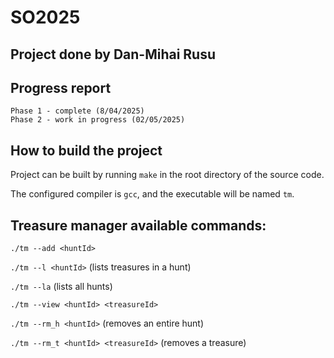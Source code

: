 # SO2025

## Project done by Dan-Mihai Rusu

## Progress report

    Phase 1 - complete (8/04/2025)
    Phase 2 - work in progress (02/05/2025)


## How to build the project

Project can be built by running `make` in the root directory of the source code.

The configured compiler is `gcc`, and the executable will be named `tm`.

## Treasure manager available commands:

`./tm --add <huntId>`

`./tm --l <huntId>` (lists treasures in a hunt)

`./tm --la` (lists all hunts)

`./tm --view <huntId> <treasureId>`

`./tm --rm_h <huntId>` (removes an entire hunt)

`./tm --rm_t <huntId> <treasureId>` (removes a treasure)
